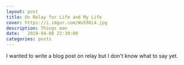 ```yaml
---
layout: post
title: On Relay for Life and My Life
cover: https://i.imgur.com/Wu598i4.jpg
description: Things man
date:   2019-04-08 22:39:00
categories: posts
---
```


I wanted to write a blog post on relay but I don't know what to say yet.
